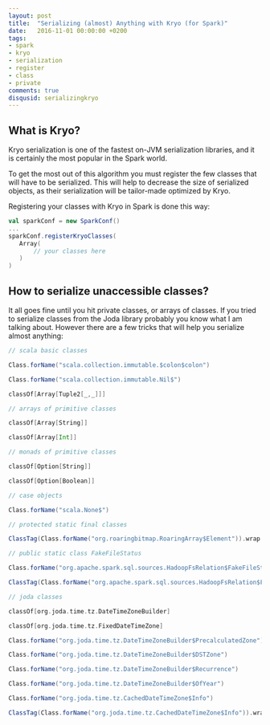 ```yaml
---
layout: post
title:  "Serializing (almost) Anything with Kryo (for Spark)"
date:   2016-11-01 00:00:00 +0200
tags:
- spark 
- kryo 
- serialization 
- register 
- class 
- private
comments: true
disqusid: serializingkryo
---
```

##  What is Kryo?

Kryo serialization is one of the fastest on-JVM serialization libraries, and it is certainly the most popular in the Spark world.

To get the most out of this algorithm you must register the few classes that will have to be serialized. This will help to decrease the size of serialized objects, as their serialization will be tailor-made optimized by Kryo.

Registering your classes with Kryo in Spark is done this way:

<!--more-->


```scala
val sparkConf = new SparkConf()
...
sparkConf.registerKryoClasses(
   Array(
       // your classes here
   )
)
```

##  How to serialize unaccessible classes?

It all goes fine until you hit private classes, or arrays of classes. If you tried to serialize classes from the Joda library probably you know what I am talking about. However there are a few tricks that will help you serialize almost anything:  

```scala
// scala basic classes

Class.forName("scala.collection.immutable.$colon$colon")

Class.forName("scala.collection.immutable.Nil$")

classOf[Array[Tuple2[_,_]]]

// arrays of primitive classes

classOf[Array[String]]

classOf[Array[Int]]

// monads of primitive classes

classOf[Option[String]]

classOf[Option[Boolean]]

// case objects

Class.forName("scala.None$")

// protected static final classes

ClassTag(Class.forName("org.roaringbitmap.RoaringArray$Element")).wrap.runtimeClass

// public static class FakeFileStatus

Class.forName("org.apache.spark.sql.sources.HadoopFsRelation$FakeFileStatus")

ClassTag(Class.forName("org.apache.spark.sql.sources.HadoopFsRelation$FakeFileStatus")).wrap.runtimeClass

// joda classes

classOf[org.joda.time.tz.DateTimeZoneBuilder]

classOf[org.joda.time.tz.FixedDateTimeZone]

Class.forName("org.joda.time.tz.DateTimeZoneBuilder$PrecalculatedZone")

Class.forName("org.joda.time.tz.DateTimeZoneBuilder$DSTZone")

Class.forName("org.joda.time.tz.DateTimeZoneBuilder$Recurrence")

Class.forName("org.joda.time.tz.DateTimeZoneBuilder$OfYear")

Class.forName("org.joda.time.tz.CachedDateTimeZone$Info")

ClassTag(Class.forName("org.joda.time.tz.CachedDateTimeZone$Info")).wrap.runtimeClass
```

